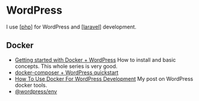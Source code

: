 # WordPress

I use [[php]] for WordPress and [[laravel]] development.

## Docker

- [Getting started with Docker + WordPress](https://buddy.works/guides/wordpress-docker-kubernetes-part-1) How to install and basic concepts. This whole series is very good.
- [docker-composer + WordPress quickstart](https://docs.docker.com/compose/wordpress/)
- [How To Use Docker For WordPress Development](https://dev.to/shelob9/how-to-use-docker-for-wordpress-development-28c6) My post on WordPress docker tools.
- [@wordpress/env](https://developer.wordpress.org/block-editor/packages/packages-env/)

[//begin]: # "Autogenerated link references for markdown compatibility"
[php]: php "PHP"
[laravel]: laravel "Laravel"
[//end]: # "Autogenerated link references"
